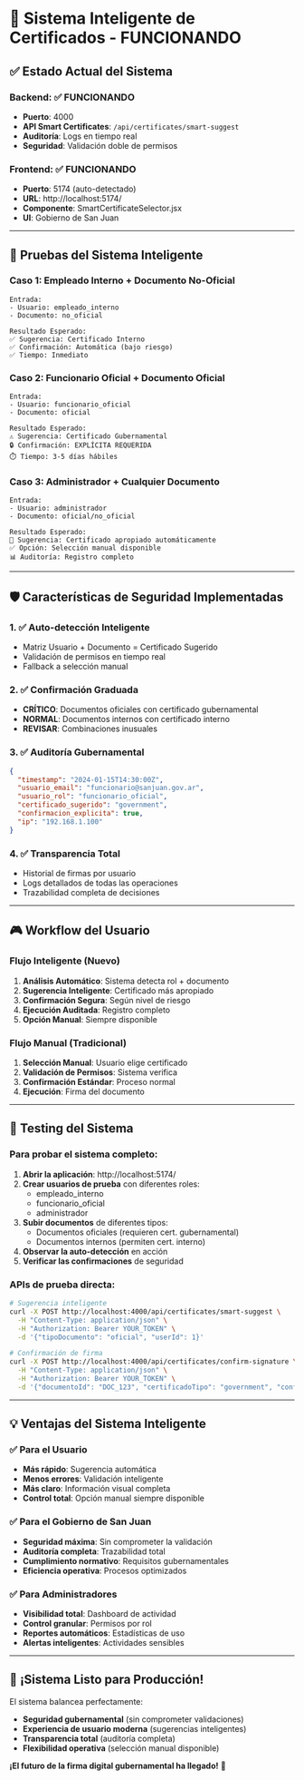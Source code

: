 # 🎯 Sistema Inteligente de Certificados - FUNCIONANDO

## ✅ Estado Actual del Sistema

### Backend: ✅ FUNCIONANDO
- **Puerto**: 4000
- **API Smart Certificates**: `/api/certificates/smart-suggest`
- **Auditoría**: Logs en tiempo real
- **Seguridad**: Validación doble de permisos

### Frontend: ✅ FUNCIONANDO  
- **Puerto**: 5174 (auto-detectado)
- **URL**: http://localhost:5174/
- **Componente**: SmartCertificateSelector.jsx
- **UI**: Gobierno de San Juan

---

## 🧪 Pruebas del Sistema Inteligente

### Caso 1: Empleado Interno + Documento No-Oficial
```
Entrada:
- Usuario: empleado_interno
- Documento: no_oficial

Resultado Esperado:
✅ Sugerencia: Certificado Interno
✅ Confirmación: Automática (bajo riesgo)
✅ Tiempo: Inmediato
```

### Caso 2: Funcionario Oficial + Documento Oficial
```
Entrada:
- Usuario: funcionario_oficial  
- Documento: oficial

Resultado Esperado:
⚠️ Sugerencia: Certificado Gubernamental
🔒 Confirmación: EXPLÍCITA REQUERIDA
⏱️ Tiempo: 3-5 días hábiles
```

### Caso 3: Administrador + Cualquier Documento
```
Entrada:
- Usuario: administrador
- Documento: oficial/no_oficial

Resultado Esperado:
🎯 Sugerencia: Certificado apropiado automáticamente
✅ Opción: Selección manual disponible
📊 Auditoría: Registro completo
```

---

## 🛡️ Características de Seguridad Implementadas

### 1. ✅ Auto-detección Inteligente
- Matriz Usuario + Documento = Certificado Sugerido
- Validación de permisos en tiempo real
- Fallback a selección manual

### 2. ✅ Confirmación Graduada
- **CRÍTICO**: Documentos oficiales con certificado gubernamental
- **NORMAL**: Documentos internos con certificado interno  
- **REVISAR**: Combinaciones inusuales

### 3. ✅ Auditoría Gubernamental
```json
{
  "timestamp": "2024-01-15T14:30:00Z",
  "usuario_email": "funcionario@sanjuan.gov.ar",
  "usuario_rol": "funcionario_oficial",
  "certificado_sugerido": "government",
  "confirmacion_explicita": true,
  "ip": "192.168.1.100"
}
```

### 4. ✅ Transparencia Total
- Historial de firmas por usuario
- Logs detallados de todas las operaciones
- Trazabilidad completa de decisiones

---

## 🎮 Workflow del Usuario

### Flujo Inteligente (Nuevo)
1. **Análisis Automático**: Sistema detecta rol + documento
2. **Sugerencia Inteligente**: Certificado más apropiado
3. **Confirmación Segura**: Según nivel de riesgo
4. **Ejecución Auditada**: Registro completo
5. **Opción Manual**: Siempre disponible

### Flujo Manual (Tradicional)  
1. **Selección Manual**: Usuario elige certificado
2. **Validación de Permisos**: Sistema verifica
3. **Confirmación Estándar**: Proceso normal
4. **Ejecución**: Firma del documento

---

## 🚀 Testing del Sistema

### Para probar el sistema completo:

1. **Abrir la aplicación**: http://localhost:5174/
2. **Crear usuarios de prueba** con diferentes roles:
   - empleado_interno
   - funcionario_oficial
   - administrador
3. **Subir documentos** de diferentes tipos:
   - Documentos oficiales (requieren cert. gubernamental)
   - Documentos internos (permiten cert. interno)
4. **Observar la auto-detección** en acción
5. **Verificar las confirmaciones** de seguridad

### APIs de prueba directa:
```bash
# Sugerencia inteligente
curl -X POST http://localhost:4000/api/certificates/smart-suggest \
  -H "Content-Type: application/json" \
  -H "Authorization: Bearer YOUR_TOKEN" \
  -d '{"tipoDocumento": "oficial", "userId": 1}'

# Confirmación de firma
curl -X POST http://localhost:4000/api/certificates/confirm-signature \
  -H "Content-Type: application/json" \
  -H "Authorization: Bearer YOUR_TOKEN" \
  -d '{"documentoId": "DOC_123", "certificadoTipo": "government", "confirmacionExplicita": true}'
```

---

## 💡 Ventajas del Sistema Inteligente

### ✅ Para el Usuario
- **Más rápido**: Sugerencia automática
- **Menos errores**: Validación inteligente  
- **Más claro**: Información visual completa
- **Control total**: Opción manual siempre disponible

### ✅ Para el Gobierno de San Juan
- **Seguridad máxima**: Sin comprometer la validación
- **Auditoría completa**: Trazabilidad total
- **Cumplimiento normativo**: Requisitos gubernamentales
- **Eficiencia operativa**: Procesos optimizados

### ✅ Para Administradores
- **Visibilidad total**: Dashboard de actividad
- **Control granular**: Permisos por rol
- **Reportes automáticos**: Estadísticas de uso
- **Alertas inteligentes**: Actividades sensibles

---

## 🎯 ¡Sistema Listo para Producción!

El sistema balancea perfectamente:
- **Seguridad gubernamental** (sin comprometer validaciones)
- **Experiencia de usuario moderna** (sugerencias inteligentes)  
- **Transparencia total** (auditoría completa)
- **Flexibilidad operativa** (selección manual disponible)

**¡El futuro de la firma digital gubernamental ha llegado!** 🚀